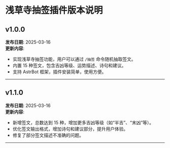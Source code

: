 # 浅草寺抽签插件版本说明

## v1.0.0
**发布日期**: 2025-03-16  
**更新内容**:  
- 实现浅草寺抽签功能，用户可以通过 `/抽签` 命令随机抽取签文。  
- 内置 15 种签文，包含吉凶等级、运势描述、诗句和建议。  
- 支持 AstrBot 框架，插件安装简单，使用方便。  

---

## v1.1.0
**发布日期**: 2025-03-16    
**更新内容**:  
- 新增签文，总数达到 15 种，增加更多吉凶等级（如“半吉”、“末凶”等）。  
- 优化签文输出格式，增加诗句和建议部分，提升用户体验。  
- 修复了部分签文描述不准确的问题。  

---